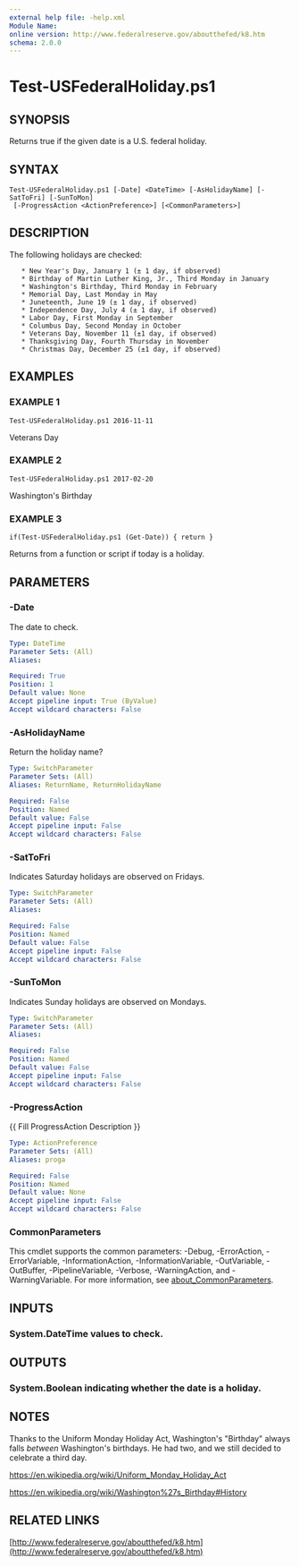 ```yaml
---
external help file: -help.xml
Module Name:
online version: http://www.federalreserve.gov/aboutthefed/k8.htm
schema: 2.0.0
---
```


# Test-USFederalHoliday.ps1

## SYNOPSIS
Returns true if the given date is a U.S.
federal holiday.

## SYNTAX

```
Test-USFederalHoliday.ps1 [-Date] <DateTime> [-AsHolidayName] [-SatToFri] [-SunToMon]
 [-ProgressAction <ActionPreference>] [<CommonParameters>]
```

## DESCRIPTION
The following holidays are checked:

       * New Year's Day, January 1 (± 1 day, if observed)
       * Birthday of Martin Luther King, Jr., Third Monday in January
       * Washington's Birthday, Third Monday in February
       * Memorial Day, Last Monday in May
       * Juneteenth, June 19 (± 1 day, if observed)
       * Independence Day, July 4 (± 1 day, if observed)
       * Labor Day, First Monday in September
       * Columbus Day, Second Monday in October
       * Veterans Day, November 11 (±1 day, if observed)
       * Thanksgiving Day, Fourth Thursday in November
       * Christmas Day, December 25 (±1 day, if observed)

## EXAMPLES

### EXAMPLE 1
```
Test-USFederalHoliday.ps1 2016-11-11
```

Veterans Day

### EXAMPLE 2
```
Test-USFederalHoliday.ps1 2017-02-20
```

Washington's Birthday

### EXAMPLE 3
```
if(Test-USFederalHoliday.ps1 (Get-Date)) { return }
```

Returns from a function or script if today is a holiday.

## PARAMETERS

### -Date
The date to check.

```yaml
Type: DateTime
Parameter Sets: (All)
Aliases:

Required: True
Position: 1
Default value: None
Accept pipeline input: True (ByValue)
Accept wildcard characters: False
```

### -AsHolidayName
Return the holiday name?

```yaml
Type: SwitchParameter
Parameter Sets: (All)
Aliases: ReturnName, ReturnHolidayName

Required: False
Position: Named
Default value: False
Accept pipeline input: False
Accept wildcard characters: False
```

### -SatToFri
Indicates Saturday holidays are observed on Fridays.

```yaml
Type: SwitchParameter
Parameter Sets: (All)
Aliases:

Required: False
Position: Named
Default value: False
Accept pipeline input: False
Accept wildcard characters: False
```

### -SunToMon
Indicates Sunday holidays are observed on Mondays.

```yaml
Type: SwitchParameter
Parameter Sets: (All)
Aliases:

Required: False
Position: Named
Default value: False
Accept pipeline input: False
Accept wildcard characters: False
```

### -ProgressAction
{{ Fill ProgressAction Description }}

```yaml
Type: ActionPreference
Parameter Sets: (All)
Aliases: proga

Required: False
Position: Named
Default value: None
Accept pipeline input: False
Accept wildcard characters: False
```

### CommonParameters
This cmdlet supports the common parameters: -Debug, -ErrorAction, -ErrorVariable, -InformationAction, -InformationVariable, -OutVariable, -OutBuffer, -PipelineVariable, -Verbose, -WarningAction, and -WarningVariable. For more information, see [about_CommonParameters](http://go.microsoft.com/fwlink/?LinkID=113216).

## INPUTS

### System.DateTime values to check.
## OUTPUTS

### System.Boolean indicating whether the date is a holiday.
## NOTES
Thanks to the Uniform Monday Holiday Act, Washington's "Birthday" always falls
*between* Washington's birthdays.
He had two, and we still decided to celebrate
a third day.

https://en.wikipedia.org/wiki/Uniform_Monday_Holiday_Act

https://en.wikipedia.org/wiki/Washington%27s_Birthday#History

## RELATED LINKS

[http://www.federalreserve.gov/aboutthefed/k8.htm](http://www.federalreserve.gov/aboutthefed/k8.htm)


